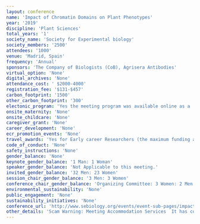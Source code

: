 ```yaml
---
layout: conference 
name: 'Impact of Chromatin Domains on Plant Phenotypes'
year: '2019'
discipline: 'Plant Sciences'
total_years: '1'
society_name: 'Society for Experimental biology'
society_members: '2500'
attendees: '1000'
venue: 'Madrid, Spain'
frequency: 'Annual'
sponsors: 'The Company of Biologists (CoB), Agrisera Antibodies'
virtual_option: 'None'
digital_archives: 'None'
attendance_cost: ' $2000-4000'
registration_fee: '$131-$457'
carbon_footprint: '1500'
other_carbon_footprint: '300'
electonic_program: 'Yes the meeting program was available online as a .pdf file.'
onsite_maternity: 'None'
onsite_childcare: 'None'
caregiver_grant: 'None'
career_development: 'None'
ecr_promotion_events: 'None'
travel_awards: 'Yes for Early career Researchers (the maximum funding award is £250 for travel within home country and £500 for overseas travel) provided by the Company of Biologists'
code_of_conduct: 'None'
safety_instructions: 'None'
gender_balance: 'None'
keynote_gender_balance: '1 Man: 1 Woman'
speaker_gender_balance: 'Not Applicable to this meeting.'
invited_gender_balance: '32 Men: 23 Women'
session_chair_gender_balance: '3 Men: 3 Women'
conference_chair_gender_balance: 'Organizing Committee: 3 Women: 2 Men'
environmental_sustainability: 'None'
public_engagement: 'None'
sustainability_initiatives: 'None'
conference_url: 'http://www.sebiology.org/events/event-sub-pages/impact-of-chromatin-domains-on-plant-phenotypes'
other_details: 'Scam Warning: Meeting Accommodation Services  It has come to our attention that SEB speakers are being contacted by accommodation services for this meeting. Please be aware that the SEB has not partnered with any accommodation booking company’s or services for this event. If you are contacted by an accommodation services claiming to be in partnership with this meeting please consider this to be a scam and do not comply with any services offered. Beware of offers from Expo Housing Services and similar companies. http://www.sebiology.org/docs/default-source/event-documents/seb_nucleus-impact_satellite-programme_nov19-digital.pdf'
---
```

